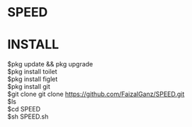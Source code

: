 # SPEED

# INSTALL
$pkg update && pkg upgrade                       
$pkg install toilet                           
$pkg install figlet                                 
$pkg install git                                 
$git clone git clone https://github.com/FaizalGanz/SPEED.git                          
$ls                           
$cd SPEED                        
$sh SPEED.sh                              
    
